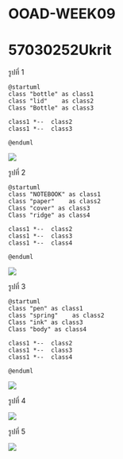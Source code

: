 # OOAD-WEEK09
# 57030252Ukrit



 รูปที่ 1
  ```
  @startuml
class "bottle" as class1
class "lid"    as class2
Class "Bottle" as class3
 
class1 *--  class2
class1 *--  class3

@enduml
  ```
  
  
![](http://www.plantuml.com/plantuml/img/SoWkIImgAStDuU9AoYyfoKbLoDVLLSZ9J47cEe6PN5mEgNafGAK0)



 รูปที่ 2
  ``` 
@startuml
class "NOTEBOOK" as class1
class "paper"    as class2
Class "cover" as class3
Class "ridge" as class4
 
class1 *--  class2
class1 *--  class3
class1 *--  class4

@enduml
  ```
  
  
![](http://www.plantuml.com/plantuml/img/SoWkIImgAStDuUBoymznTVBtzrRGqjLLA4WiI2r25KhEBqCNAifCIK_bud98pKi16W40)



 รูปที่ 3
```
@startuml
class "pen" as class1
class "spring"    as class2
Class "ink" as class3
Class "body" as class4
 
class1 *--  class2
class1 *--  class3
class1 *--  class4

@enduml
```
  
  
![](http://www.plantuml.com/plantuml/img/SoWkIImgAStDuIf8pLFGqjLLA2ueoinBXtCpyxBXxAJyb4ekXzIy5A1w0000)



 รูปที่ 4
  
  
  
![](http://www.plantuml.com/plantuml/img/SoWkIImgAStDuV9nz0rGqDBLLN1EJCf9HN1JSrAJIuhoKv24SX9p2xWSKlDIWFe0)



 รูปที่ 5
  
  
  
![](http://www.plantuml.com/plantuml/img/SoWkIImgAStDuU9oS_HJqDBLLN1Bp4lAIKn9BOQB99MMbEJdmRdEYKavgLmEgNafG7q0)

